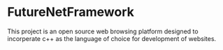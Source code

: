 # FutureNetFramework
This project is an open source web browsing platform designed to incorperate c++ as the language of choice for development of websites.
